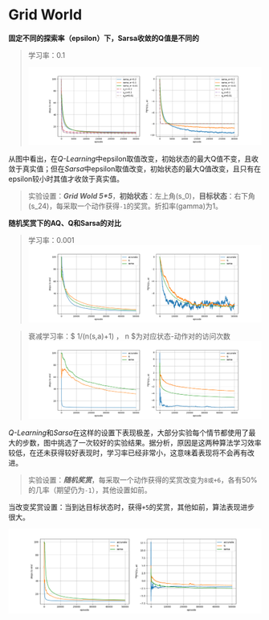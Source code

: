 # Grid World

**固定不同的探索率（epsilon）下，Sarsa收敛的Q值是不同的**

> 学习率：0.1
>
> ![gridword_q_sarsa](epsilons_differ.png)

从图中看出，在*Q-Learning*中epsilon取值改变，初始状态的最大Q值不变，且收敛于真实值；但在*Sarsa*中epsilon取值改变，初始状态的最大Q值改变，且只有在epsilon较小时其值才收敛于真实值。
> 实验设置：***Grid Wold 5\*5***，**初始状态**：左上角(s_0)，**目标状态**：右下角(s_24)，每采取一个动作获得`-1`的奖赏。折扣率(gamma)为1。

**随机奖赏下的AQ、Q和Sarsa的对比**
> 学习率：0.001
![rand_reward](random_reward.png)

> 衰减学习率：$ 1/(n(s,a)+1) $，$ n $为对应状态-动作对的访问次数
> ![random_reward_decay_alpha](random_reward_decay_alpha.png)

*Q-Learning*和*Sarsa*在这样的设置下表现极差，大部分实验每个情节都使用了最大的步数，图中挑选了一次较好的实验结果。据分析，原因是这两种算法学习效率较低，在还未获得较好表现时，学习率已经非常小，这意味着表现将不会再有改进。

> 实验设置：***随机奖赏***，每采取一个动作获得的奖赏改变为`8或+6`，各有50%的几率（期望仍为`-1`），其他设置如前。

当改变奖赏设置：当到达目标状态时，获得`+5`的奖赏，其他如前，算法表现进步很大。

![random_reward_decay_alpha_goal_reward](random_reward_decay_alpha_goal_reward.png)


